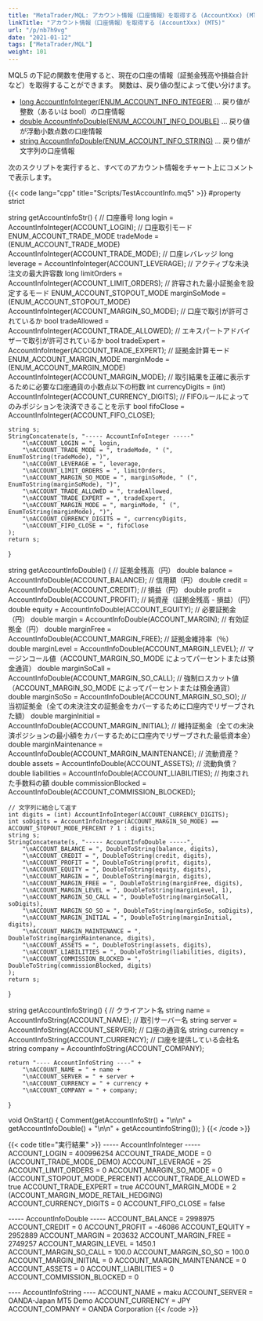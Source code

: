 ```yaml
---
title: "MetaTrader/MQL: アカウント情報（口座情報）を取得する (AccountXxx) (MT5)"
linkTitle: "アカウント情報（口座情報）を取得する (AccountXxx) (MT5)"
url: "/p/nb7h9vg"
date: "2021-01-12"
tags: ["MetaTrader/MQL"]
weight: 101
---
```


MQL5 の下記の関数を使用すると、現在の口座の情報（証拠金残高や損益合計など）を取得することができます。
関数は、戻り値の型によって使い分けます。

- [long AccountInfoInteger(ENUM_ACCOUNT_INFO_INTEGER)](https://www.mql5.com/en/docs/account/accountinfointeger) ... 戻り値が整数（あるいは bool）の口座情報
- [double AccountInfoDouble(ENUM_ACCOUNT_INFO_DOUBLE)](https://www.mql5.com/en/docs/account/accountinfodouble) ... 戻り値が浮動小数点数の口座情報
- [string AccountInfoDouble(ENUM_ACCOUNT_INFO_STRING)](https://www.mql5.com/en/docs/account/accountinfostring) ... 戻り値が文字列の口座情報

次のスクリプトを実行すると、すべてのアカウント情報をチャート上にコメントで表示します。

{{< code lang="cpp" title="Scripts/TestAccountInfo.mq5" >}}
#property strict

string getAccountInfoStr() {
    // 口座番号
    long login = AccountInfoInteger(ACCOUNT_LOGIN);
    // 口座取引モード
    ENUM_ACCOUNT_TRADE_MODE tradeMode = (ENUM_ACCOUNT_TRADE_MODE) AccountInfoInteger(ACCOUNT_TRADE_MODE);
    // 口座レバレッジ
    long leverage = AccountInfoInteger(ACCOUNT_LEVERAGE);
    // アクティブな未決注文の最大許容数
    long limitOrders = AccountInfoInteger(ACCOUNT_LIMIT_ORDERS);
    // 許容された最小証拠金を設定するモード
    ENUM_ACCOUNT_STOPOUT_MODE marginSoMode = (ENUM_ACCOUNT_STOPOUT_MODE) AccountInfoInteger(ACCOUNT_MARGIN_SO_MODE);
    // 口座で取引が許可されているか
    bool tradeAllowed = AccountInfoInteger(ACCOUNT_TRADE_ALLOWED);
    // エキスパートアドバイザーで取引が許可されているか
    bool tradeExpert = AccountInfoInteger(ACCOUNT_TRADE_EXPERT);
    // 証拠金計算モード
    ENUM_ACCOUNT_MARGIN_MODE marginMode = (ENUM_ACCOUNT_MARGIN_MODE) AccountInfoInteger(ACCOUNT_MARGIN_MODE);
    // 取引結果を正確に表示するために必要な口座通貨の小数点以下の桁数
    int currencyDigits = (int) AccountInfoInteger(ACCOUNT_CURRENCY_DIGITS);
    // FIFOルールによってのみポジションを決済できることを示す
    bool fifoClose = AccountInfoInteger(ACCOUNT_FIFO_CLOSE);

    string s;
    StringConcatenate(s, "----- AccountInfoInteger -----"
        "\nACCOUNT_LOGIN = ", login,
        "\nACCOUNT_TRADE_MODE = ", tradeMode, " (", EnumToString(tradeMode), ")",
        "\nACCOUNT_LEVERAGE = ", leverage,
        "\nACCOUNT_LIMIT_ORDERS = ", limitOrders,
        "\nACCOUNT_MARGIN_SO_MODE = ", marginSoMode, " (", EnumToString(marginSoMode), ")",
        "\nACCOUNT_TRADE_ALLOWED = ", tradeAllowed,
        "\nACCOUNT_TRADE_EXPERT = ", tradeExpert,
        "\nACCOUNT_MARGIN_MODE = ", marginMode, " (", EnumToString(marginMode), ")",
        "\nACCOUNT_CURRENCY_DIGITS = ", currencyDigits,
        "\nACCOUNT_FIFO_CLOSE = ", fifoClose
    );
    return s;
}

string getAccountInfoDouble() {
    // 証拠金残高（円）
    double balance = AccountInfoDouble(ACCOUNT_BALANCE);
    // 信用額（円）
    double credit = AccountInfoDouble(ACCOUNT_CREDIT);
    // 損益（円）
    double profit = AccountInfoDouble(ACCOUNT_PROFIT);
    // 純資産（証拠金残高 - 損益）（円）
    double equity = AccountInfoDouble(ACCOUNT_EQUITY);
    // 必要証拠金（円）
    double margin = AccountInfoDouble(ACCOUNT_MARGIN);
    // 有効証拠金（円）
    double marginFree = AccountInfoDouble(ACCOUNT_MARGIN_FREE);
    // 証拠金維持率（％）
    double marginLevel = AccountInfoDouble(ACCOUNT_MARGIN_LEVEL);
    // マージンコール値（ACCOUNT_MARGIN_SO_MODE によってパーセントまたは預金通貨）
    double marginSoCall = AccountInfoDouble(ACCOUNT_MARGIN_SO_CALL);
    // 強制ロスカット値（ACCOUNT_MARGIN_SO_MODE によってパーセントまたは預金通貨）
    double marginSoSo = AccountInfoDouble(ACCOUNT_MARGIN_SO_SO);
    // 当初証拠金（全ての未決注文の証拠金をカバーするために口座内でリザーブされた額）
    double marginInitial = AccountInfoDouble(ACCOUNT_MARGIN_INITIAL);
    // 維持証拠金（全ての未決済ポジションの最小額をカバーするために口座内でリザーブされた最低資本金）
    double marginMaintenance = AccountInfoDouble(ACCOUNT_MARGIN_MAINTENANCE);
    // 流動資産？
    double assets = AccountInfoDouble(ACCOUNT_ASSETS);
    // 流動負債？
    double liabilities = AccountInfoDouble(ACCOUNT_LIABILITIES);
    // 拘束された手数料の額
    double commissionBlocked = AccountInfoDouble(ACCOUNT_COMMISSION_BLOCKED);

    // 文字列に結合して返す
    int digits = (int) AccountInfoInteger(ACCOUNT_CURRENCY_DIGITS);
    int soDigits = AccountInfoInteger(ACCOUNT_MARGIN_SO_MODE) == ACCOUNT_STOPOUT_MODE_PERCENT ? 1 : digits;
    string s;
    StringConcatenate(s, "----- AccountInfoDouble -----",
        "\nACCOUNT_BALANCE = ", DoubleToString(balance, digits),
        "\nACCOUNT_CREDIT = ", DoubleToString(credit, digits),
        "\nACCOUNT_PROFIT = ", DoubleToString(profit, digits),
        "\nACCOUNT_EQUITY = ", DoubleToString(equity, digits),
        "\nACCOUNT_MARGIN = ", DoubleToString(margin, digits),
        "\nACCOUNT_MARGIN_FREE = ", DoubleToString(marginFree, digits),
        "\nACCOUNT_MARGIN_LEVEL = ", DoubleToString(marginLevel, 1),
        "\nACCOUNT_MARGIN_SO_CALL = ", DoubleToString(marginSoCall, soDigits),
        "\nACCOUNT_MARGIN_SO_SO = ", DoubleToString(marginSoSo, soDigits),
        "\nACCOUNT_MARGIN_INITIAL = ", DoubleToString(marginInitial, digits),
        "\nACCOUNT_MARGIN_MAINTENANCE = ", DoubleToString(marginMaintenance, digits),
        "\nACCOUNT_ASSETS = ", DoubleToString(assets, digits),
        "\nACCOUNT_LIABILITIES = ", DoubleToString(liabilities, digits),
        "\nACCOUNT_COMMISSION_BLOCKED = ", DoubleToString(commissionBlocked, digits)
    );
    return s;
}

string getAccountInfoString() {
    // クライアント名
    string name = AccountInfoString(ACCOUNT_NAME);
    // 取引サーバー名
    string server = AccountInfoString(ACCOUNT_SERVER);
    // 口座の通貨名
    string currency = AccountInfoString(ACCOUNT_CURRENCY);
    // 口座を提供している会社名
    string company = AccountInfoString(ACCOUNT_COMPANY);

    return "---- AccountInfoString ----" +
        "\nACCOUNT_NAME = " + name +
        "\nACCOUNT_SERVER = " + server +
        "\nACCOUNT_CURRENCY = " + currency +
        "\nACCOUNT_COMPANY = " + company;
}

void OnStart() {
    Comment(getAccountInfoStr() + "\n\n" + 
        getAccountInfoDouble() + "\n\n" +
        getAccountInfoString());
}
{{< /code >}}

{{< code title="実行結果" >}}
----- AccountInfoInteger -----
ACCOUNT_LOGIN = 400996254
ACCOUNT_TRADE_MODE = 0 (ACCOUNT_TRADE_MODE_DEMO)
ACCOUNT_LEVERAGE = 25
ACCOUNT_LIMIT_ORDERS = 0
ACCOUNT_MARGIN_SO_MODE = 0 (ACCOUNT_STOPOUT_MODE_PERCENT)
ACCOUNT_TRADE_ALLOWED = true
ACCOUNT_TRADE_EXPERT = true
ACCOUNT_MARGIN_MODE = 2 (ACCOUNT_MARGIN_MODE_RETAIL_HEDGING)
ACCOUNT_CURRENCY_DIGITS = 0
ACCOUNT_FIFO_CLOSE = false

----- AccountInfoDouble -----
ACCOUNT_BALANCE = 2998975
ACCOUNT_CREDIT = 0
ACCOUNT_PROFIT = -46086
ACCOUNT_EQUITY = 2952889
ACCOUNT_MARGIN = 203632
ACCOUNT_MARGIN_FREE = 2749257
ACCOUNT_MARGIN_LEVEL = 1450.1
ACCOUNT_MARGIN_SO_CALL = 100.0
ACCOUNT_MARGIN_SO_SO = 100.0
ACCOUNT_MARGIN_INITIAL = 0
ACCOUNT_MARGIN_MAINTENANCE = 0
ACCOUNT_ASSETS = 0
ACCOUNT_LIABILITIES = 0
ACCOUNT_COMMISSION_BLOCKED = 0

---- AccountInfoString ----
ACCOUNT_NAME = maku
ACCOUNT_SERVER = OANDA-Japan MT5 Demo
ACCOUNT_CURRENCY = JPY
ACCOUNT_COMPANY = OANDA Corporation
{{< /code >}}


